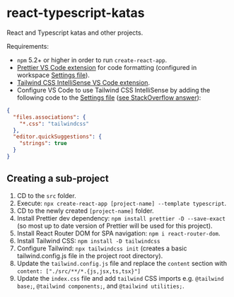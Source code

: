 # react-typescript-katas

React and Typescript katas and other projects.

Requirements:

- `npm` 5.2+ or higher in order to run `create-react-app`.
- [Prettier VS Code extension](https://marketplace.visualstudio.com/items?itemName=esbenp.prettier-vscode) for code formatting (configured in workspace [Settings file](/.vscode/settings.json)).
- [Tailwind CSS IntelliSense VS Code extension](https://marketplace.visualstudio.com/items?itemName=bradlc.vscode-tailwindcss).
- Configure VS Code to use Tailwind CSS IntelliSense by adding the following code to the [Settings file](/.vscode/settings.json) ([see StackOverflow answer](https://stackoverflow.com/questions/47607602/how-to-add-a-tailwind-css-rule-to-css-checker/68350950#68350950)):

```json
{
  "files.associations": {
    "*.css": "tailwindcss"
  },
  "editor.quickSuggestions": {
    "strings": true
  }
}
```

## Creating a sub-project

1. CD to the `src` folder.
1. Execute: `npx create-react-app [project-name] --template typescript`.
1. CD to the newly created `[project-name]` folder.
1. Install Prettier dev dependency: `npm install prettier -D --save-exact` (so most up to date version of Prettier will be used for this project).
1. Install React Router DOM for SPA navigation: `npm i react-router-dom`.
1. Install Tailwind CSS: `npm install -D tailwindcss`
1. Configure Tailwind: `npx tailwindcss init` (creates a basic tailwind.config.js file in the project root directory).
1. Update the `tailwind.config.js` file and replace the `content` section with `content: ["./src/**/*.{js,jsx,ts,tsx}"]`
1. Update the `index.css` file and add `tailwind` CSS imports e.g. `@tailwind base;`, `@tailwind components;`, and `@tailwind utilities;`.

